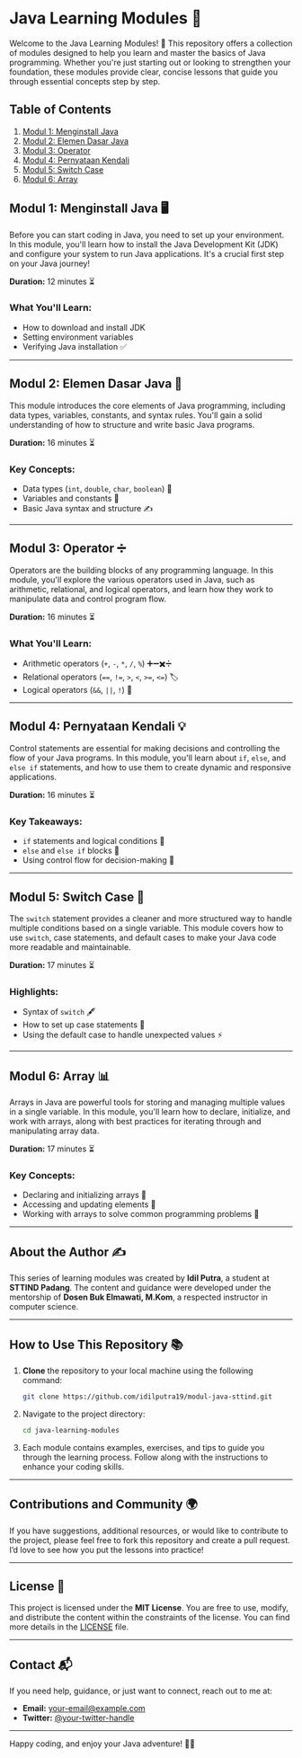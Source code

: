 # Java Learning Modules 🚀

Welcome to the Java Learning Modules! 🎉 This repository offers a collection of modules designed to help you learn and master the basics of Java programming. Whether you're just starting out or looking to strengthen your foundation, these modules provide clear, concise lessons that guide you through essential concepts step by step.

## Table of Contents

1. [Modul 1: Menginstall Java](#modul-1-menginstall-java)
2. [Modul 2: Elemen Dasar Java](#modul-2-elemen-dasar-java)
3. [Modul 3: Operator](#modul-3-operator)
4. [Modul 4: Pernyataan Kendali](#modul-4-pernyataan-kendali)
5. [Modul 5: Switch Case](#modul-5-switch-case)
6. [Modul 6: Array](#modul-6-array)

## Modul 1: Menginstall Java 🖥️

Before you can start coding in Java, you need to set up your environment. In this module, you'll learn how to install the Java Development Kit (JDK) and configure your system to run Java applications. It's a crucial first step on your Java journey!

**Duration:** 12 minutes ⏳

### What You'll Learn:
- How to download and install JDK
- Setting environment variables
- Verifying Java installation ✅

---

## Modul 2: Elemen Dasar Java 📝

This module introduces the core elements of Java programming, including data types, variables, constants, and syntax rules. You'll gain a solid understanding of how to structure and write basic Java programs.

**Duration:** 16 minutes ⏳

### Key Concepts:
- Data types (`int`, `double`, `char`, `boolean`) 🔢
- Variables and constants 🧮
- Basic Java syntax and structure ✍️

---

## Modul 3: Operator ➗

Operators are the building blocks of any programming language. In this module, you'll explore the various operators used in Java, such as arithmetic, relational, and logical operators, and learn how they work to manipulate data and control program flow.

**Duration:** 16 minutes ⏳

### What You'll Learn:
- Arithmetic operators (`+`, `-`, `*`, `/`, `%`) ➕➖✖️➗
- Relational operators (`==`, `!=`, `>`, `<`, `>=`, `<=`) 🏷️
- Logical operators (`&&`, `||`, `!`) 🔐

---

## Modul 4: Pernyataan Kendali 💡

Control statements are essential for making decisions and controlling the flow of your Java programs. In this module, you'll learn about `if`, `else`, and `else if` statements, and how to use them to create dynamic and responsive applications.

**Duration:** 16 minutes ⏳

### Key Takeaways:
- `if` statements and logical conditions 🧩
- `else` and `else if` blocks 🔄
- Using control flow for decision-making 🎯

---

## Modul 5: Switch Case 🔄

The `switch` statement provides a cleaner and more structured way to handle multiple conditions based on a single variable. This module covers how to use `switch`, case statements, and default cases to make your Java code more readable and maintainable.

**Duration:** 17 minutes ⏳

### Highlights:
- Syntax of `switch` 🖋️
- How to set up case statements 🧭
- Using the default case to handle unexpected values ⚡

---

## Modul 6: Array 📊

Arrays in Java are powerful tools for storing and managing multiple values in a single variable. In this module, you'll learn how to declare, initialize, and work with arrays, along with best practices for iterating through and manipulating array data.

**Duration:** 17 minutes ⏳

### Key Concepts:
- Declaring and initializing arrays 🔢
- Accessing and updating elements 📌
- Working with arrays to solve common programming problems 🧠

---

## About the Author ✍️

This series of learning modules was created by **Idil Putra**, a student at **STTIND Padang**. The content and guidance were developed under the mentorship of **Dosen Buk Elmawati, M.Kom**, a respected instructor in computer science.

---

## How to Use This Repository 📚

1. **Clone** the repository to your local machine using the following command:
    ```bash
    git clone https://github.com/idilputra19/modul-java-sttind.git
    ```

2. Navigate to the project directory:
    ```bash
    cd java-learning-modules
    ```

3. Each module contains examples, exercises, and tips to guide you through the learning process. Follow along with the instructions to enhance your coding skills.

---

## Contributions and Community 🌍

If you have suggestions, additional resources, or would like to contribute to the project, please feel free to fork this repository and create a pull request. I’d love to see how you put the lessons into practice!

---

## License 📜

This project is licensed under the **MIT License**. You are free to use, modify, and distribute the content within the constraints of the license. You can find more details in the [LICENSE](LICENSE) file.

---

## Contact 📬

If you need help, guidance, or just want to connect, reach out to me at:

- **Email:** [your-email@example.com](mailto:your-email@example.com)
- **Twitter:** [@your-twitter-handle](https://twitter.com/your-twitter-handle)

---

Happy coding, and enjoy your Java adventure! 🎉✨
